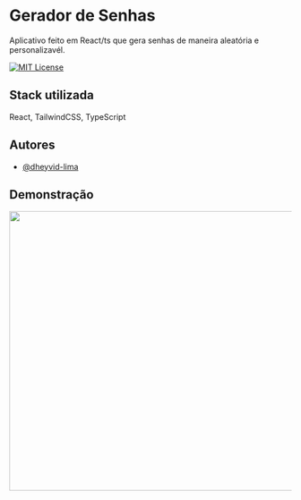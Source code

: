
# Gerador de Senhas

Aplicativo feito em React/ts que gera senhas de maneira aleatória e personalizavél.

[![MIT License](https://img.shields.io/badge/License-MIT-green.svg)](https://choosealicense.com/licenses/mit/)
## Stack utilizada
React, TailwindCSS, TypeScript



## Autores

- [@dheyvid-lima](https://www.github.com/Dheyvidj)


## Demonstração

<p align="center">
<img width="1000" height="500" src="src/assets/demon1.gif">
</p>
